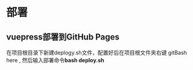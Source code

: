 # 部署

## vuepress部署到GitHub Pages

在项目根目录下新建deplogy.sh文件，配置好后在项目根文件夹右键 gitBash here , 然后输入部署命令**bash deploy.sh**